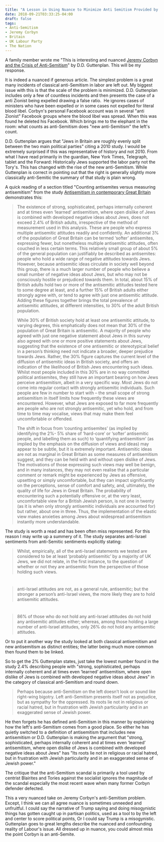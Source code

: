 ```yaml
---
title: "A Lesson in Using Nuance to Minimize Anti Semitism Provided by The Nation"
date: 2018-09-21T03:33:25-04:00
draft: false
tags:
- Anti-Semitism
- Jeremy Corbyn
- Britain
- UK Labour Party
- The Nation
---
```

A family member wrote me "This is interesting and nuanced [Jeremy Corbyn and the Crisis of Anti-Semitism](https://www.thenation.com/article/jeremy-corbyn-and-the-crisis-of-anti-semitism/)" by D.D. Guttenplan. This will be my response.

It is indeed a nuanced if generous article. The simplest problem is a great many incidents of classical anti-Semitism in labor are left out.
My biggest issue with this is that the scale of the problem is minimized. D.D. Guttenplan includes only a few of countless incidents and then presents the case of a anti Zionist being expelled drawing a false ratio.  He ignores cases of ministers who have been expelled or in some cases not expelled for literal blood libel. Corbyn's personal Facebook account was in several "anti Zionist" Facebook groups where the blood libel was spread. When this was found he deleted his Facebook. Which brings me to the elephant in the room: what counts as anti-Semitism does "new anti-Semitism" the left's count.

D.D. Guttenplan argues that "Jews in Britain are roughly evenly split between the two main political parties" citing a 2010 study. I would be extremely surprised if this was representative of history and not 2010. From what I have read primarily in the guardian, New York Times, Telegraph, tablet and the Forward: Historically Jews supported the labor party not the Tory's. This has changed with the rise of the new anti-Semitism. While Guttenplan is correct in pointing out that the right is generally slightly more classically anti-Semitic the summary of that study is plain wrong.

A quick reading of a section titled "Counting antisemites versus measuring antisemitism" from the study [Antisemitism in contemporary Great Britain](https://cst.org.uk/public/data/file/7/4/JPR.2017.Antisemitism%20in%20contemporary%20Great%20Britain.pdf) demonstrates this:

> The existence of strong, sophisticated, perhaps internally coherent and at times even ‘learned’ antisemitism, where open dislike of Jews is combined with developed negative ideas about Jews, does not exceed 2.4% of British adults, irrespective of the method of measurement used in this analysis. These are people who express multiple antisemitic attitudes readily and confidently. An additional 3% of the population of Great Britain can be termed ‘softer’ antisemites, expressing fewer, but nonetheless multiple antisemitic attitudes, often couched in less certain terms. This relatively small group of about 5% of the general population can justifiably be described as antisemites: people who hold a wide range of negative attitudes towards Jews. However, because antisemitic ideas circulate in society well beyond this group, there is a much larger number of people who believe a small number of negative ideas about Jews, but who may not be consciously hostile or prejudiced towards them. In total, about 15% of British adults hold two or more of the antisemitic attitudes tested here to some degree at least, and a further 15% of British adults either strongly agree with, or tend to agree with just one antisemitic attitude. Adding these figures together brings the total prevalence of antisemitic attitudes, at different intensities, to 30% of the adult British population.
>
> While 30% of British society hold at least one antisemitic attitude, to varying degrees, this emphatically does not mean that 30% of the population of Great Britain is antisemitic. A majority of people who agreed with just one negative statement about Jews in this survey also agreed with one or more positive statements about Jews, suggesting that the existence of one antisemitic or stereotypical belief in a person’s thinking need not indicate a broader, deeper prejudice towards Jews. Rather, the 30% figure captures the current level of the diffusion of antisemitic ideas in British society, and offers an indication of the likelihood of British Jews encountering such ideas. Whilst most people included in this 30% are in no way committed political antisemites, they still have an important bearing on how Jews perceive antisemitism, albeit in a very specific way. Most Jews do not come into regular contact with strongly antisemitic individuals. Such people are few in number to start with – the small scope of strong antisemitism in itself limits how frequently these views are encountered. However, what Jews are exposed to far more frequently are people who are not strongly antisemitic, yet who hold, and from time to time may vocalise, views that may make them feel uncomfortable or offended.
>
> The shift in focus from ‘counting antisemites’ (as implied by identifying the 2%- 5% share of ‘hard-core’ or ‘softer’ antisemitic people, and labelling them as such) to ‘quantifying antisemitism’ (as implied by the emphasis on the diffusion of views and ideas) may appear to be subtle, but it is extremely important. Antisemitic ideas are not as marginal in Great Britain as some measures of antisemitism suggest, and they can be held with and without open dislike of Jews. The motivations of those expressing such views may well be benign, and in many instances, they may not even realise that a particular comment or remark might be experienced by Jews as offensive, upsetting or simply uncomfortable, but they can impact significantly on the perceptions, sense of comfort and safety, and, ultimately, the quality of life for Jews in Great Britain. The probability of encountering such a potentially offensive or, at the very least, uncomfortable view for a British Jewish person, is not one in twenty (as it is when only strongly antisemitic individuals are accounted for) but rather, about one in three. Thus, the implementation of the elastic view makes anxieties among Jews about widespread antisemitism instantly more understandable.

The study is worth a read and has been often miss represented. For this reason I may write up a summery of it.
The study separates anti-Israel sentiments from anti-Semitic sentiments explicitly stating:

> Whilst, empirically, all of the anti-Israel statements we tested are considered to be at least ‘probably antisemitic’ by a majority of UK Jews, we did not relate, in the first instance, to the question of whether or not they are antisemitic from the perspective of those holding such views. 

# 

>anti-Israel attitudes are not, as a general rule, antisemitic; but the stronger a person’s anti-Israel views, the more likely they are to hold antisemitic attitudes.

# 

>86% of those who do not hold any anti-Israel attitudes do not hold any antisemitic attitudes either; whereas, among those holding a large number of anti-Israel attitudes, only 26% do not hold any antisemitic attitudes.

Or to put it another way the study looked at both classical antisemitism and new antisemitism as distinct entities; the latter being much more common then found them to be linked.

So to get the 2% Guttenplan states, just take the lowest number found in the study 2.4% describing people with "strong, sophisticated, perhaps internally coherent and at times even ‘learned’ antisemitism, where open dislike of Jews is combined with developed negative ideas about Jews" in the category of classical anti-Semitism and round down. 

> Perhaps because anti-Semitism on the left doesn’t look or sound like right-wing bigotry. Left anti-Semitism presents itself not as prejudice, but as sympathy for the oppressed. Its roots lie not in religious or racial hatred, but in frustration with Jewish particularity and in an exaggerated sense of Jewish power.

He then forgets he has defined anti-Semitism in this manner by explaining how the left's anti-Semitism comes from a good place. So either he has quietly switched to a definition of antisemitism that includes new antisemitism or D.D. Guttenplan is making the argument that "strong, sophisticated, perhaps internally coherent and at times even ‘learned’ antisemitism, where open dislike of Jews is combined with developed negative ideas about Jews" has "Its roots lie not in religious or racial hatred, but in frustration with Jewish particularity and in an exaggerated sense of Jewish power."

The critique that the anti-Semitism scandal is primarily a tool used by centrist Blairites and Tories against the socialist ignores the magnitude of the scandal especially the most recent wave when many former Corbyn defender defected.

This a very nuanced take on Jeremy Corbyn's anti-Semitism problem. Except, I think we can all agree nuance is sometimes unneeded and unfruitful. I could say the narrative of Trump saying and doing misogynistic things has gotten caught up in partisan politics, used as a tool to by the left and center to score political points, Or I could say Trump is a misogynistic. Guttenplan goes to great lengths describe the nuanced and confounding reality of Labour's issue. All dressed up in nuance, you could almost miss the point Corbyn is an anti-Semite.
